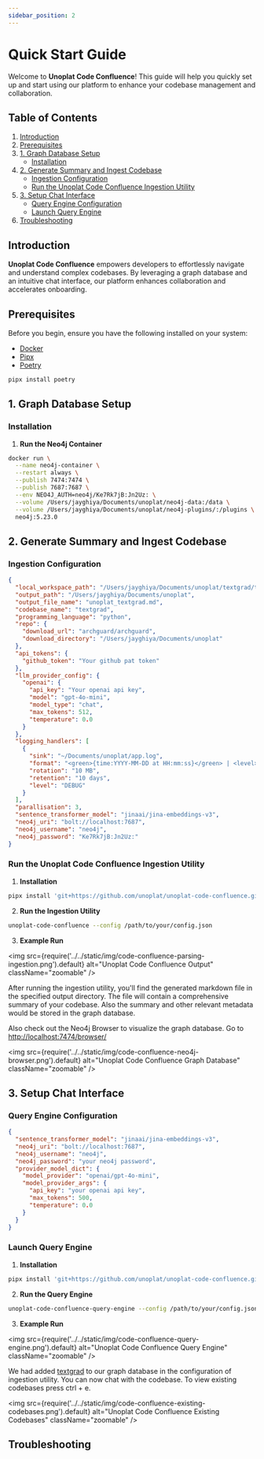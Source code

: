 ```yaml
---
sidebar_position: 2
---
```


# Quick Start Guide

Welcome to **Unoplat Code Confluence**! This guide will help you quickly set up and start using our platform to enhance your codebase management and collaboration.

## Table of Contents

1. [Introduction](#introduction)
2. [Prerequisites](#prerequisites)
3. [1. Graph Database Setup](#1-graph-database-setup)
   - [Installation](#installation)
4. [2. Generate Summary and Ingest Codebase](#2-generate-summary-and-ingest-codebase)
   - [Ingestion Configuration](#ingestion-configuration)
   - [Run the Unoplat Code Confluence Ingestion Utility](#run-the-unoplat-code-confluence-ingestion-utility)
5. [3. Setup Chat Interface](#3-setup-chat-interface)
   - [Query Engine Configuration](#query-engine-configuration)
   - [Launch Query Engine](#launch-query-engine)
6. [Troubleshooting](#troubleshooting)

## Introduction

**Unoplat Code Confluence** empowers developers to effortlessly navigate and understand complex codebases. By leveraging a graph database and an intuitive chat interface, our platform enhances collaboration and accelerates onboarding.

## Prerequisites

Before you begin, ensure you have the following installed on your system:

- [Docker](https://www.docker.com/get-started) 
- [Pipx](https://github.com/pypa/pipx) 
- [Poetry](https://python-poetry.org/) 

```bash
pipx install poetry
```

## 1. Graph Database Setup

### Installation

1. **Run the Neo4j Container**

```bash
docker run \
  --name neo4j-container \
  --restart always \
  --publish 7474:7474 \
  --publish 7687:7687 \
  --env NEO4J_AUTH=neo4j/Ke7Rk7jB:Jn2Uz: \
  --volume /Users/jayghiya/Documents/unoplat/neo4j-data:/data \
  --volume /Users/jayghiya/Documents/unoplat/neo4j-plugins/:/plugins \
  neo4j:5.23.0
```

## 2. Generate Summary and Ingest Codebase

### Ingestion Configuration

```json
{
  "local_workspace_path": "/Users/jayghiya/Documents/unoplat/textgrad/textgrad",
  "output_path": "/Users/jayghiya/Documents/unoplat",
  "output_file_name": "unoplat_textgrad.md",
  "codebase_name": "textgrad",
  "programming_language": "python",
  "repo": {
    "download_url": "archguard/archguard",
    "download_directory": "/Users/jayghiya/Documents/unoplat"
  },
  "api_tokens": {
    "github_token": "Your github pat token"
  },
  "llm_provider_config": {
    "openai": {
      "api_key": "Your openai api key",
      "model": "gpt-4o-mini",
      "model_type": "chat",
      "max_tokens": 512,
      "temperature": 0.0
    }
  },
  "logging_handlers": [
    {
      "sink": "~/Documents/unoplat/app.log",
      "format": "<green>{time:YYYY-MM-DD at HH:mm:ss}</green> | <level>{level}</level> | <cyan>{name}</cyan>:<cyan>{function}</cyan>:<cyan>{line}</cyan> | <magenta>{thread.name}</magenta> - <level>{message}</level>",
      "rotation": "10 MB",
      "retention": "10 days",
      "level": "DEBUG"
    }
  ],
  "parallisation": 3,
  "sentence_transformer_model": "jinaai/jina-embeddings-v3",
  "neo4j_uri": "bolt://localhost:7687",
  "neo4j_username": "neo4j",
  "neo4j_password": "Ke7Rk7jB:Jn2Uz:"
}
```

### Run the Unoplat Code Confluence Ingestion Utility

1. **Installation**

```bash
pipx install 'git+https://github.com/unoplat/unoplat-code-confluence.git@main#subdirectory=unoplat-code-confluence'
```

2. **Run the Ingestion Utility**

```bash
unoplat-code-confluence --config /path/to/your/config.json
```


3. **Example Run**


<img src={require('../../static/img/code-confluence-parsing-ingestion.png').default} alt="Unoplat Code Confluence Output" className="zoomable" />

After running the ingestion utility, you'll find the generated markdown file in the specified output directory. The file will contain a comprehensive summary of your codebase. Also the summary and other relevant metadata would be stored in the graph database.

Also check out the Neo4j Browser to visualize the graph database. Go to [http://localhost:7474/browser/](http://localhost:7474/browser/)

<img src={require('../../static/img/code-confluence-neo4j-browser.png').default} alt="Unoplat Code Confluence Graph Database" className="zoomable" />

## 3. Setup Chat Interface

### Query Engine Configuration

```json
{
  "sentence_transformer_model": "jinaai/jina-embeddings-v3",
  "neo4j_uri": "bolt://localhost:7687",
  "neo4j_username": "neo4j",
  "neo4j_password": "your neo4j password",
  "provider_model_dict": {
    "model_provider": "openai/gpt-4o-mini",
    "model_provider_args": {
      "api_key": "your openai api key",
      "max_tokens": 500,
      "temperature": 0.0
    }
  }
}
```

### Launch Query Engine

1. **Installation**

```bash
pipx install 'git+https://github.com/unoplat/unoplat-code-confluence.git@main#subdirectory=unoplat-code-confluence-query-engine'
```

2. **Run the Query Engine**

```bash
unoplat-code-confluence-query-engine --config /path/to/your/config.json
```

3. **Example Run**


<img src={require('../../static/img/code-confluence-query-engine.png').default} alt="Unoplat Code Confluence Query Engine" className="zoomable" />

We had added [textgrad](https://github.com/zou-group/textgrad) to our graph database in the configuration of ingestion utility. You can now chat with the codebase. To view existing codebases press ctrl + e.

<img src={require('../../static/img/code-confluence-existing-codebases.png').default} alt="Unoplat Code Confluence Existing Codebases" className="zoomable" />

## Troubleshooting

